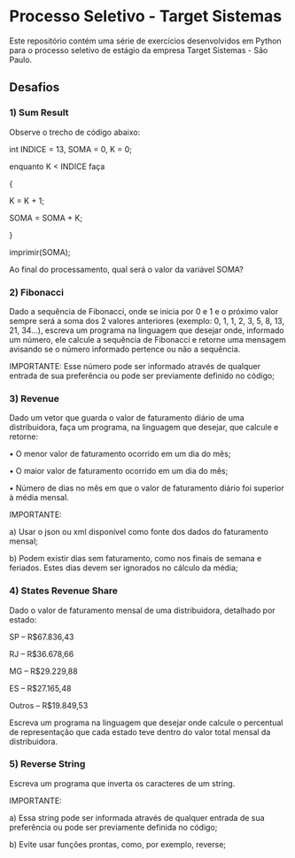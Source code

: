 # Processo Seletivo - Target Sistemas
Este repositório contém uma série de exercícios desenvolvidos em Python para o processo seletivo de estágio da empresa Target Sistemas - São Paulo.

## Desafios

  ### 1) Sum Result
  Observe o trecho de código abaixo:
  
  int INDICE = 13, SOMA = 0, K = 0;
  
  enquanto K < INDICE faça
  
  {
  
  K = K + 1;
  
  SOMA = SOMA + K;
  
  }
  
  imprimir(SOMA);
  
  Ao final do processamento, qual será o valor da variável SOMA?

### 2) Fibonacci
Dado a sequência de Fibonacci, onde se inicia por 0 e 1 e o próximo valor sempre será a soma dos 2 valores anteriores (exemplo: 0, 1, 1, 2, 3, 5, 8, 13, 21, 34...), escreva um programa na linguagem que desejar onde, informado um número, ele calcule a sequência de Fibonacci e retorne uma mensagem avisando se o número informado pertence ou não a sequência.

  IMPORTANTE:
  Esse número pode ser informado através de qualquer entrada de sua preferência ou pode ser previamente definido no código;

### 3) Revenue
Dado um vetor que guarda o valor de faturamento diário de uma distribuidora, faça um programa, na linguagem que desejar, que calcule e retorne:

  • O menor valor de faturamento ocorrido em um dia do mês;
  
  • O maior valor de faturamento ocorrido em um dia do mês;
  
  • Número de dias no mês em que o valor de faturamento diário foi superior à média mensal.
  
  IMPORTANTE:
  
  a) Usar o json ou xml disponível como fonte dos dados do faturamento mensal;
  
  b) Podem existir dias sem faturamento, como nos finais de semana e feriados. Estes dias devem ser ignorados no cálculo da média;

### 4) States Revenue Share
Dado o valor de faturamento mensal de uma distribuidora, detalhado por estado:

  SP – R$67.836,43
  
  RJ – R$36.678,66
  
  MG – R$29.229,88
  
  ES – R$27.165,48
  
  Outros – R$19.849,53
  
  Escreva um programa na linguagem que desejar onde calcule o percentual de representação que cada estado teve dentro do valor total mensal da distribuidora.

 ### 5) Reverse String
 Escreva um programa que inverta os caracteres de um string.

  IMPORTANTE:
  
  a) Essa string pode ser informada através de qualquer entrada de sua preferência ou pode ser previamente definida no código;
  
  b) Evite usar funções prontas, como, por exemplo, reverse;
